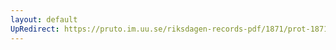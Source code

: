 ```yaml
---
layout: default
UpRedirect: https://pruto.im.uu.se/riksdagen-records-pdf/1871/prot-1871--fk--506/prot-1871--fk--506_097.pdf
---
```

